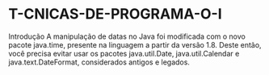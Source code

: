 # T-CNICAS-DE-PROGRAMA-O-I
Introdução A manipulação de datas no Java foi modificada com o novo pacote java.time, presente na linguagem a partir da versão 1.8. Deste então, você precisa evitar usar os pacotes java.util.Date, java.util.Calendar e java.text.DateFormat, considerados antigos e legados.
